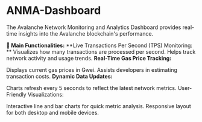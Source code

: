# ANMA-Dashboard
The Avalanche Network Monitoring and Analytics Dashboard provides real-time insights into the Avalanche blockchain's performance.

**🧭 Main Functionalities:**
**Live Transactions Per Second (TPS) Monitoring:
**
Visualizes how many transactions are processed per second.
Helps track network activity and usage trends.
**Real-Time Gas Price Tracking:**

Displays current gas prices in Gwei.
Assists developers in estimating transaction costs.
**Dynamic Data Updates:**

Charts refresh every 5 seconds to reflect the latest network metrics.
User-Friendly Visualizations:

Interactive line and bar charts for quick metric analysis.
Responsive layout for both desktop and mobile devices.
